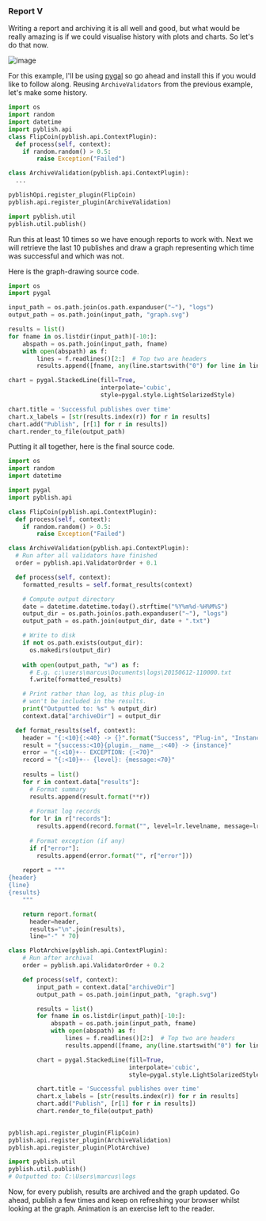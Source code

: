 ### Report V

Writing a report and archiving it is all well and good, but what would be really amazing is if we could visualise history with plots and charts. So let's do that now.

![image](https://cloud.githubusercontent.com/assets/2152766/12515462/626c08a6-c120-11e5-8036-74b0a6e6f96b.png)

For this example, I'll be using [pygal](http://pygal.org/) so go ahead and install this if you would like to follow along. Reusing `ArchiveValidators` from the previous example, let's make some history.

```python
import os
import random
import datetime
import pyblish.api
class FlipCoin(pyblish.api.ContextPlugin):
  def process(self, context):
    if random.random() > 0.5:
        raise Exception("Failed")

class ArchiveValidation(pyblish.api.ContextPlugin):
  ...

pyblishOpi.register_plugin(FlipCoin)
pyblish.api.register_plugin(ArchiveValidation)

import pyblish.util
pyblish.util.publish()
```

Run this at least 10 times so we have enough reports to work with. Next we will retrieve the last 10 publishes and draw a graph representing which time was successful and which was not.

Here is the graph-drawing source code.

```python
import os
import pygal

input_path = os.path.join(os.path.expanduser("~"), "logs")
output_path = os.path.join(input_path, "graph.svg")

results = list()
for fname in os.listdir(input_path)[-10:]:
    abspath = os.path.join(input_path, fname)
    with open(abspath) as f:
        lines = f.readlines()[2:]  # Top two are headers
        results.append([fname, any(line.startswith("0") for line in lines)])

chart = pygal.StackedLine(fill=True,
                          interpolate='cubic',
                          style=pygal.style.LightSolarizedStyle)

chart.title = 'Successful publishes over time'
chart.x_labels = [str(results.index(r)) for r in results]
chart.add("Publish", [r[1] for r in results])
chart.render_to_file(output_path)

```

Putting it all together, here is the final source code.

```python
import os
import random
import datetime

import pygal
import pyblish.api

class FlipCoin(pyblish.api.ContextPlugin):
  def process(self, context):
    if random.random() > 0.5:
        raise Exception("Failed")

class ArchiveValidation(pyblish.api.ContextPlugin):
  # Run after all validators have finished
  order = pyblish.api.ValidatorOrder + 0.1

  def process(self, context):
    formatted_results = self.format_results(context)

    # Compute output directory
    date = datetime.datetime.today().strftime("%Y%m%d-%H%M%S")
    output_dir = os.path.join(os.path.expanduser("~"), "logs")
    output_path = os.path.join(output_dir, date + ".txt")

    # Write to disk
    if not os.path.exists(output_dir):
      os.makedirs(output_dir)
      
    with open(output_path, "w") as f:
      # E.g. c:\users\marcus\Documents\logs\20150612-110000.txt
      f.write(formatted_results)

    # Print rather than log, as this plug-in
    # won't be included in the results.
    print("Outputted to: %s" % output_dir)
    context.data["archiveDir"] = output_dir

  def format_results(self, context):
    header = "{:<10}{:<40} -> {}".format("Success", "Plug-in", "Instance")
    result = "{success:<10}{plugin.__name__:<40} -> {instance}"
    error = "{:<10}+-- EXCEPTION: {:<70}"
    record = "{:<10}+-- {level}: {message:<70}"
    
    results = list()
    for r in context.data["results"]:
      # Format summary
      results.append(result.format(**r))
    
      # Format log records
      for lr in r["records"]:
        results.append(record.format("", level=lr.levelname, message=lr.message))
    
      # Format exception (if any)
      if r["error"]:
        results.append(error.format("", r["error"]))
    
    report = """
{header}
{line}
{results}
    """

    return report.format(
      header=header,
      results="\n".join(results),
      line="-" * 70)

class PlotArchive(pyblish.api.ContextPlugin):
    # Run after archival
    order = pyblish.api.ValidatorOrder + 0.2

    def process(self, context):
        input_path = context.data["archiveDir"]
        output_path = os.path.join(input_path, "graph.svg")

        results = list()
        for fname in os.listdir(input_path)[-10:]:
            abspath = os.path.join(input_path, fname)
            with open(abspath) as f:
                lines = f.readlines()[2:]  # Top two are headers
                results.append([fname, any(line.startswith("0") for line in lines)])

        chart = pygal.StackedLine(fill=True,
                                  interpolate='cubic',
                                  style=pygal.style.LightSolarizedStyle)

        chart.title = 'Successful publishes over time'
        chart.x_labels = [str(results.index(r)) for r in results]
        chart.add("Publish", [r[1] for r in results])
        chart.render_to_file(output_path)
        

pyblish.api.register_plugin(FlipCoin)
pyblish.api.register_plugin(ArchiveValidation)
pyblish.api.register_plugin(PlotArchive)

import pyblish.util
pyblish.util.publish()
# Outputted to: C:\Users\marcus\logs
```

Now, for every publish, results are archived and the graph updated. Go ahead, publish a few times and keep on refreshing your browser whilst looking at the graph. Animation is an exercise left to the reader.